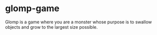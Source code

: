 # glomp-game
Glomp is a game where you are a monster whose purpose is to swallow objects and grow to the largest size possible.
